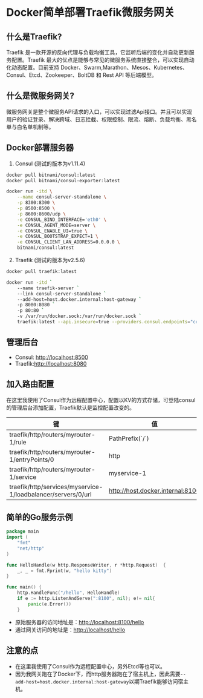 # Docker简单部署Traefik微服务网关

## 什么是Traefik?

Traefik 是一款开源的反向代理与负载均衡工具，它监听后端的变化并自动更新服务配置。Traefik 最大的优点是能够与常见的微服务系统直接整合，可以实现自动化动态配置。目前支持 Docker、Swarm,Marathon、Mesos、Kubernetes、Consul、Etcd、Zookeeper、BoltDB 和 Rest API 等后端模型。

## 什么是微服务网关?

微服务网关是整个微服务API请求的入口，可以实现过滤Api接口。并且可以实现用户的验证登录、解决跨域、日志拦截、权限控制、限流、熔断、负载均衡、黑名单与白名单机制等。

## Docker部署服务器

1. Consul (测试的版本为v1.11.4)

```bash
docker pull bitnami/consul:latest
docker pull bitnami/consul-exporter:latest

docker run -itd \
    --name consul-server-standalone \
    -p 8300:8300 \
    -p 8500:8500 \
    -p 8600:8600/udp \
    -e CONSUL_BIND_INTERFACE='eth0' \
    -e CONSUL_AGENT_MODE=server \
    -e CONSUL_ENABLE_UI=true \
    -e CONSUL_BOOTSTRAP_EXPECT=1 \
    -e CONSUL_CLIENT_LAN_ADDRESS=0.0.0.0 \
    bitnami/consul:latest
```

2. Traefik (测试的版本为v2.5.6)

```bash
docker pull traefik:latest

docker run -itd `
    --name traefik-server `
    --link consul-server-standalone `
    --add-host=host.docker.internal:host-gateway `
    -p 8080:8080 `
    -p 80:80 `
    -v /var/run/docker.sock:/var/run/docker.sock `
    traefik:latest --api.insecure=true --providers.consul.endpoints="consul-server-standalone:8500"
```

## 管理后台

* Consul: <http://localhost:8500>
* Traefik:<http://localhost:8080>

## 加入路由配置

在这里我使用了Consul作为远程配置中心，配置以KV的方式存储，可登陆consul的管理后台添加配置，Traefik默认是监控配置改变的。

| 键  | 值                                |
|-----|----------------------------------|
|  traefik/http/routers/myrouter-1/rule   | PathPrefix(\`/\`)                |
|  traefik/http/routers/myrouter-1/entryPoints/0   | http                             |
|   traefik/http/routers/myrouter-1/service  | myservice-1                      |
|  traefik/http/services/myservice-1/loadbalancer/servers/0/url   | http://host.docker.internal:8100 |

## 简单的Go服务示例

```go
package main
import (
	"fmt"
	"net/http"
)

func HelloHandle(w http.ResponseWriter, r *http.Request)  {
	_, _ = fmt.Fprint(w, "hello kitty")
}

func main() {
    http.HandleFunc("/hello", HelloHandle)
    if e := http.ListenAndServe(":8100", nil); e!= nil{
        panic(e.Error())
    }
```

* 原始服务器的访问地址是：<http://localhost:8100/hello>
* 通过网关访问的地址是：<http://localhost/hello>

## 注意的点

* 在这里我使用了Consul作为远程配置中心，另外Etcd等也可以。
* 因为我网关跑在了Docker下，而http服务器跑在了宿主机上，因此需要`--add-host=host.docker.internal:host-gateway`以期Traefik能够访问宿主机。
